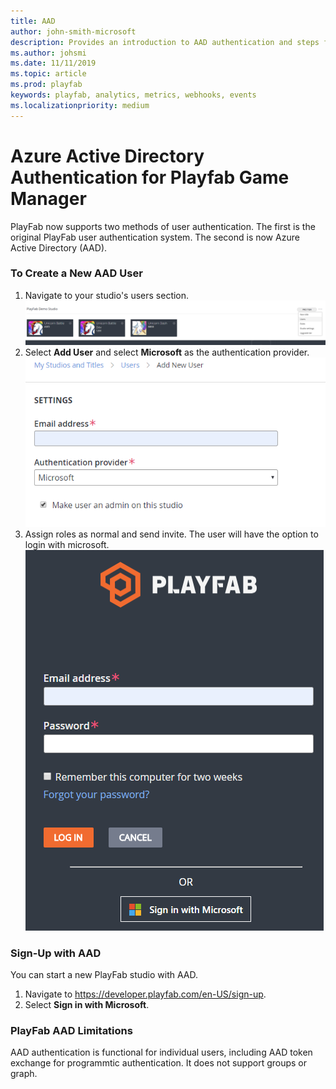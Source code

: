 ```yaml
---
title: AAD
author: john-smith-microsoft
description: Provides an introduction to AAD authentication and steps for how to create a user with this auth method
ms.author: johsmi
ms.date: 11/11/2019
ms.topic: article
ms.prod: playfab
keywords: playfab, analytics, metrics, webhooks, events
ms.localizationpriority: medium
---
```


# Azure Active Directory Authentication for Playfab Game Manager

PlayFab now supports two methods of user authentication. The first is the original PlayFab user authentication system. The second is now Azure Active Directory (AAD).

### To Create a New AAD User
1. Navigate to your studio's users section. ![Studio Users](media/AADDoc1.png )
2. Select **Add User** and select **Microsoft** as the authentication provider. ![Select Microsoft Authentication](media/AADDoc2.png )
3. Assign roles as normal and send invite. The user will have the option to login with microsoft. ![Sign In with Microsoft](media/AADDoc3.png )

### Sign-Up with AAD
You can start a new PlayFab studio with AAD.
1. Navigate to https://developer.playfab.com/en-US/sign-up.
2. Select **Sign in with Microsoft**.

### PlayFab AAD Limitations
AAD authentication is functional for individual users, including AAD token exchange for programmtic authentication. It does not support groups or graph.
